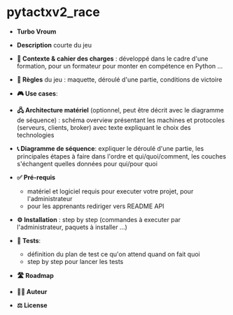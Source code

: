 # pytactxv2_race

- **Turbo Vroum**
- **Description** courte du jeu
- **🎯 Contexte & cahier des charges** : développé dans le cadre d'une formation, pour un formateur pour monter en compétence en Python ...
- **🎲 Règles** du jeu : maquette, déroulé d'une partie, conditions de victoire
- **🎮 Use cases**: 



      
- **🖧 Architecture matériel** (optionnel, peut être décrit avec le diagramme de séquence) : schéma overview présentant les machines et protocoles (serveurs, clients, broker) avec texte expliquant le choix des technologies 
- **📞 Diagramme de séquence**: expliquer le déroulé d'une partie, les principales étapes à faire dans l'ordre et qui/quoi/comment, les couches s'échangent quelles données pour qui/pour quoi
- **✅ Pré-requis** 
    - matériel et logiciel requis pour executer votre projet, pour l'administrateur 
    - pour les apprenants rediriger vers README API
- **⚙️ Installation** : step by step (commandes à executer par l'administrateur, paquets à installer ...)
- **🧪 Tests**: 
    - définition du plan de test ce qu'on attend quand on fait quoi 
    - step by step pour lancer les tests
- **🛣️ Roadmap**
- **🧑‍💻 Auteur**
- **⚖️ License**
